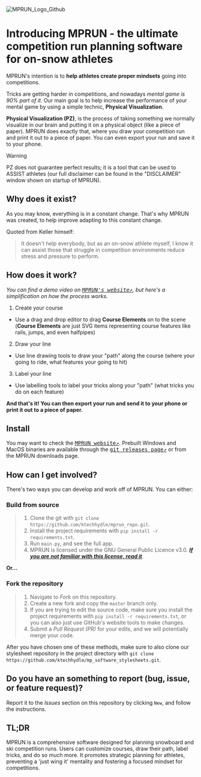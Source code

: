 ![MPRUN_Logo_Github](https://github.com/user-attachments/assets/328e63e0-25d1-4f9a-87b5-5e5fc2c931fd)

# Introducing MPRUN - the ultimate competition run planning software for on-snow athletes

MPRUN's intention is to **help athletes create proper mindsets** going into competitions.

Tricks are getting harder in competitions, and nowadays _mental game is 90% part of it_. Our main goal is to help 
increase the performance of your mental game by using a simple technic, **Physical Visualization**.

**Physical Visualization (PZ)**, is the process of taking something we normally visualize in our brain and putting it 
on a physical object (like a piece of paper). MPRUN does exactly that, where you draw your competition run and print it
out to a piece of paper. You can even export your run and save it to your phone.

> [!WARNING]
> PZ does not guarantee perfect results; it is a tool that can be used to ASSIST athletes (our full disclaimer can be 
found in the "DISCLAIMER" window shown on startup of MPRUN).

## Why does it exist?

As you may know, everything is in a constant change. That's why MPRUN was created, to help improve adapting to this 
constant change. 

Quoted from Keller himself:
> It doesn't help everybody, but as an on-snow athlete myself, I know it can assist those that struggle in competition 
environments reduce stress and pressure to perform.

## How does it work? 

_You can find a demo video on <kbd>[MPRUN's website↗️](https://sites.google.com/view/mprun/support)</kbd>, but here's a simplification on how the process works._

1. Create your course
- Use a drag and drop editor to drag **Course Elements** on to the scene (**Course Elements** are just SVG items representing course features like rails, jumps, and even halfpipes)

2. Draw your line
- Use line drawing tools to draw your "path" along the course (where your going to ride, what features your going to hit)

3. Label your line
- Use labelling tools to label your tricks along your "path" (what tricks you do on each feature)

**And that's it! You can then export your run and send it to your phone or print it out to a piece of paper.**

## Install
You may want to check the <kbd>[MPRUN website↗️](https://sites.google.com/view/mprun/download)</kbd>. Prebuilt Windows and MacOS binaries are available through 
the <kbd>[git releases page↗️](https://github.com/ktechhydle/mprun_repo/releases)</kbd> or from the MPRUN downloads page.

## How can I get involved?
There's two ways you can develop and work off of MPRUN. You can either:

### Build from source
> 1. Clone the git with `git clone https://github.com/ktechhydle/mprun_repo.git`.
> 2. Install the project requirements with `pip install -r requirements.txt`.
> 3. Run `main.py`, and see the full app.
> 4. MPRUN is licensed under the GNU General Public Licence v3.0. [***If you are not familiar with this license, read it***](LICENSE.txt).

**Or...**

### Fork the repository
> 1. Navigate to _Fork_ on this repository.
> 2. Create a new fork and copy the `master` branch only.
> 3. If you are trying to edit the source code, make sure you install the project requirements with 
`pip install -r requirements.txt`, or you can also just use GitHub's website tools to make changes.
> 4. Submit a _Pull Request (PR)_ for your edits, and we will potentially merge your code.

After you have chosen one of these methods, make sure to also clone our stylesheet repository in the project directory
with `git clone https://github.com/ktechhydle/mp_software_stylesheets.git`.

## Do you have an something to report (bug, issue, or feature request)?
Report it to the _Issues_ section on this repository by clicking `New`, and follow 
the instructions.

## TL;DR
MPRUN is a comprehensive software designed for planning snowboard and ski competition runs. Users can customize 
courses, draw their path, label tricks, and do so much more. It promotes strategic planning for athletes, preventing 
a 'just wing it' mentality and fostering a focused mindset for competitions.
